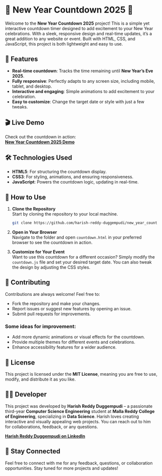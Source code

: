 # 🎉 **New Year Countdown 2025** 🎉

Welcome to the **New Year Countdown 2025** project! This is a simple yet interactive countdown timer designed to add excitement to your New Year celebrations. With a sleek, responsive design and real-time updates, it’s a great addition to any website or event. Built with HTML, CSS, and JavaScript, this project is both lightweight and easy to use.

## 🌟 **Features**

- **Real-time countdown**: Tracks the time remaining until **New Year’s Eve 2025**.
- **Fully responsive**: Perfectly adapts to any screen size, including mobile, tablet, and desktop.
- **Interactive and engaging**: Simple animations to add excitement to your celebration.
- **Easy to customize**: Change the target date or style with just a few tweaks.

## 🎬 **Live Demo**

Check out the countdown in action:  
[**New Year Countdown 2025 Demo**](https://harish-reddy-duggempudi.github.io/new_year_countdown_2025/countdown.html)

## 🛠️ **Technologies Used**

- **HTML5**: For structuring the countdown display.
- **CSS3**: For styling, animations, and ensuring responsiveness.
- **JavaScript**: Powers the countdown logic, updating in real-time.

## 🚀 **How to Use**

1. **Clone the Repository**  
   Start by cloning the repository to your local machine.

   ```bash
   git clone https://github.com/harish-reddy-duggempudi/new_year_countdown_2025.git
   ```

2. **Open in Your Browser**  
   Navigate to the folder and open `countdown.html` in your preferred browser to see the countdown in action.

3. **Customize for Your Event**  
   Want to use this countdown for a different occasion? Simply modify the `countdown.js` file and set your desired target date. You can also tweak the design by adjusting the CSS styles.

## 🤝 **Contributing**

Contributions are always welcome! Feel free to:
- Fork the repository and make your changes.
- Report issues or suggest new features by opening an issue.
- Submit pull requests for improvements.

### Some ideas for improvement:
- Add more dynamic animations or visual effects for the countdown.
- Provide multiple themes for different events and celebrations.
- Enhance accessibility features for a wider audience.

## 📜 **License**

This project is licensed under the **MIT License**, meaning you are free to use, modify, and distribute it as you like.

## 👨‍💻 **Developer**

This project was developed by **Harish Reddy Duggempudi** – a passionate third-year **Computer Science Engineering** student at **Malla Reddy College of Engineering**, specializing in **Data Science**. Harish loves creating interactive and visually appealing web projects. You can reach out to him for collaborations, feedback, or any questions.

[**Harish Reddy Duggempudi on LinkedIn**](https://www.linkedin.com/in/harish-reddy-duggempudi)

## 💬 **Stay Connected**

Feel free to connect with me for any feedback, questions, or collaboration opportunities. Stay tuned for more projects and updates!
